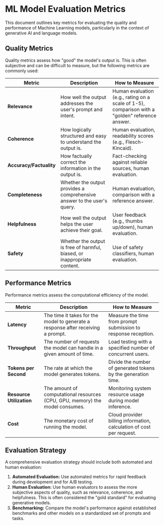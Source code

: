
# ML Model Evaluation Metrics

This document outlines key metrics for evaluating the quality and performance of Machine Learning models, particularly in the context of generative AI and language models.

## Quality Metrics

Quality metrics assess how "good" the model's output is. This is often subjective and can be difficult to measure, but the following metrics are commonly used:

| Metric | Description | How to Measure |
| --- | --- | --- |
| **Relevance** | How well the output addresses the user's prompt and intent. | Human evaluation (e.g., rating on a scale of 1-5), comparison with a "golden" reference answer. |
| **Coherence** | How logically structured and easy to understand the output is. | Human evaluation, readability scores (e.g., Flesch-Kincaid). |
| **Accuracy/Factuality** | How factually correct the information in the output is. | Fact-checking against reliable sources, human evaluation. |
| **Completeness** | Whether the output provides a comprehensive answer to the user's query. | Human evaluation, comparison with a reference answer. |
| **Helpfulness** | How well the output helps the user achieve their goal. | User feedback (e.g., thumbs up/down), human evaluation. |
| **Safety** | Whether the output is free of harmful, biased, or inappropriate content. | Use of safety classifiers, human evaluation. |

## Performance Metrics

Performance metrics assess the computational efficiency of the model.

| Metric | Description | How to Measure |
| --- | --- | --- |
| **Latency** | The time it takes for the model to generate a response after receiving a prompt. | Measure the time from prompt submission to response reception. |
| **Throughput** | The number of requests the model can handle in a given amount of time. | Load testing with a specified number of concurrent users. |
| **Tokens per Second** | The rate at which the model generates tokens. | Divide the number of generated tokens by the generation time. |
| **Resource Utilization** | The amount of computational resources (CPU, GPU, memory) the model consumes. | Monitoring system resource usage during model inference. |
| **Cost** | The monetary cost of running the model. | Cloud provider billing information, calculation of cost per request. |

## Evaluation Strategy

A comprehensive evaluation strategy should include both automated and human evaluation:

1.  **Automated Evaluation:** Use automated metrics for rapid feedback during development and for A/B testing.
2.  **Human Evaluation:** Use human evaluators to assess the more subjective aspects of quality, such as relevance, coherence, and helpfulness. This is often considered the "gold standard" for evaluating generative models.
3.  **Benchmarking:** Compare the model's performance against established benchmarks and other models on a standardized set of prompts and tasks.

